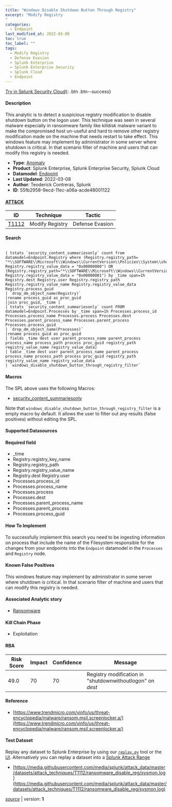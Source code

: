 ```yaml
---
title: "Windows Disable Shutdown Button Through Registry"
excerpt: "Modify Registry
"
categories:
  - Endpoint
last_modified_at: 2022-03-08
toc: true
toc_label: ""
tags:
  - Modify Registry
  - Defense Evasion
  - Splunk Enterprise
  - Splunk Enterprise Security
  - Splunk Cloud
  - Endpoint
---
```




[Try in Splunk Security Cloud](https://www.splunk.com/en_us/cyber-security.html){: .btn .btn--success}

#### Description

This analytic is to detect a suspicious registry modification to disable shutdown button on the logon user. This technique was seen in several malware especially in ransomware family like killdisk malware variant to make the compromised host un-useful and hard to remove other registry modification made on the machine that needs restart to take effect. This windows feature may implement by administrator in some server where shutdown is critical. In that scenario filter of machine and users that can modify this registry is needed.

- **Type**: [Anomaly](https://github.com/splunk/security_content/wiki/object-Analytic-Types)
- **Product**: Splunk Enterprise, Splunk Enterprise Security, Splunk Cloud
- **Datamodel**: [Endpoint](https://docs.splunk.com/Documentation/CIM/latest/User/Endpoint)
- **Last Updated**: 2022-03-08
- **Author**: Teoderick Contreras, Splunk
- **ID**: 55fb2958-9ecd-11ec-a06a-acde48001122


#### [ATT&CK](https://attack.mitre.org/)

| ID             | Technique        |  Tactic             |
| -------------- | ---------------- |-------------------- |
| [T1112](https://attack.mitre.org/techniques/T1112/) | Modify Registry | Defense Evasion |

#### Search

```

| tstats `security_content_summariesonly` count from datamodel=Endpoint.Registry where (Registry.registry_path= "*\\SOFTWARE\\Microsoft\\Windows\\CurrentVersion\\Policies\\System\\shutdownwithoutlogon" Registry.registry_value_data = "0x00000000") OR (Registry.registry_path="*\\SOFTWARE\\Microsoft\\Windows\\CurrentVersion\\Policies\\Explorer\\NoClose" Registry.registry_value_data = "0x00000001") by _time span=1h Registry.dest Registry.user Registry.registry_path Registry.registry_value_name Registry.registry_value_data Registry.process_guid 
| `drop_dm_object_name(Registry)` 
|rename process_guid as proc_guid 
|join proc_guid, _time [
| tstats `security_content_summariesonly` count FROM datamodel=Endpoint.Processes by _time span=1h Processes.process_id Processes.process_name Processes.process Processes.dest Processes.parent_process_name Processes.parent_process Processes.process_guid 
| `drop_dm_object_name(Processes)` 
|rename process_guid as proc_guid 
| fields _time dest user parent_process_name parent_process process_name process_path process proc_guid registry_path registry_value_name registry_value_data] 
| table _time dest user parent_process_name parent_process process_name process_path process proc_guid registry_path registry_value_name registry_value_data 
| `windows_disable_shutdown_button_through_registry_filter`
```

#### Macros
The SPL above uses the following Macros:
* [security_content_summariesonly](https://github.com/splunk/security_content/blob/develop/macros/security_content_summariesonly.yml)

Note that `windows_disable_shutdown_button_through_registry_filter` is a empty macro by default. It allows the user to filter out any results (false positives) without editing the SPL.

#### Supported Datasources


#### Required field
* _time
* Registry.registry_key_name
* Registry.registry_path
* Registry.registry_value_name
* Registry.dest Registry.user
* Processes.process_id
* Processes.process_name
* Processes.process
* Processes.dest
* Processes.parent_process_name
* Processes.parent_process
* Processes.process_guid


#### How To Implement
To successfully implement this search you need to be ingesting information on process that include the name of the Filesystem responsible for the changes from your endpoints into the `Endpoint` datamodel in the `Processes` and `Registry` node.

#### Known False Positives
This windows feature may implement by administrator in some server where shutdown is critical. In that scenario filter of machine and users that can modify this registry is needed.

#### Associated Analytic story
* [Ransomware](/stories/ransomware)


#### Kill Chain Phase
* Exploitation



#### RBA

| Risk Score  | Impact      | Confidence   | Message      |
| ----------- | ----------- |--------------|--------------|
| 49.0 | 70 | 70 | Registry modification in "shutdownwithoutlogon" on $dest$ |




#### Reference

* [https://www.trendmicro.com/vinfo/us/threat-encyclopedia/malware/ransom.msil.screenlocker.a/](https://www.trendmicro.com/vinfo/us/threat-encyclopedia/malware/ransom.msil.screenlocker.a/)



#### Test Dataset
Replay any dataset to Splunk Enterprise by using our [`replay.py`](https://github.com/splunk/attack_data#using-replaypy) tool or the [UI](https://github.com/splunk/attack_data#using-ui).
Alternatively you can replay a dataset into a [Splunk Attack Range](https://github.com/splunk/attack_range#replay-dumps-into-attack-range-splunk-server)


* [https://media.githubusercontent.com/media/splunk/attack_data/master/datasets/attack_techniques/T1112/ransomware_disable_reg/sysmon.log](https://media.githubusercontent.com/media/splunk/attack_data/master/datasets/attack_techniques/T1112/ransomware_disable_reg/sysmon.log)



[*source*](https://github.com/splunk/security_content/tree/develop/detections/endpoint/windows_disable_shutdown_button_through_registry.yml) \| *version*: **1**